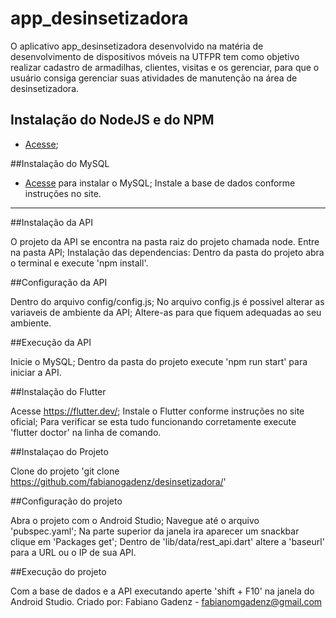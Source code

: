 # app_desinsetizadora

O aplicativo app_desinsetizadora desenvolvido na matéria de desenvolvimento de dispositivos móveis na UTFPR tem como objetivo
realizar cadastro de armadilhas, clientes, visitas e os gerenciar, para que o usuário consiga gerenciar suas atividades  de manutenção na área de desinsetizadora.


## Instalação do NodeJS e do NPM

- [Acesse](https://nodejs.org);

##Instalação do MySQL

- [Acesse](https://www.mysql.com/) para instalar o MySQL;
Instale a base de dados conforme instruções no site.

-------------------------------------------

##Instalação da API

O projeto da API se encontra na pasta raiz do projeto chamada node.
Entre na pasta API;
Instalação das dependencias: Dentro da pasta do projeto abra o terminal e execute 'npm install'.


##Configuração da API

Dentro do arquivo config/config.js;
No arquivo config.js é possivel alterar as variaveis de ambiente da API;
Altere-as para que fiquem adequadas ao seu ambiente.


##Execução da API

Inicie o MySQL;
Dentro da pasta do projeto execute 'npm run start' para iniciar a API.


##Instalação do Flutter

Acesse https://flutter.dev/;
Instale o Flutter conforme instruções no site oficial;
Para verificar se esta tudo funcionando corretamente execute 'flutter doctor' na linha de comando.


##Instalaçao do Projeto

Clone do projeto 'git clone https://github.com/fabianogadenz/desinsetizadora/'


##Configuração do projeto

Abra o projeto com o Android Studio;
Navegue até o arquivo 'pubspec.yaml';
Na parte superior da janela ira aparecer um snackbar clique em 'Packages get';
Dentro de 'lib/data/rest_api.dart' altere a 'baseurl' para a URL ou o IP de sua API.


##Execução do projeto

Com a base de dados e a API executando aperte 'shift + F10' na janela do Android Studio.
Criado por: Fabiano Gadenz - fabianomgadenz@gmail.com




